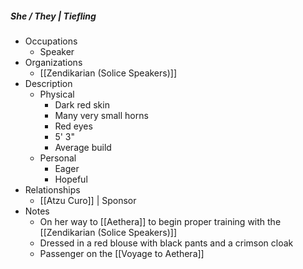 ##### She / They | Tiefling 
 
- Occupations 
	- Speaker
- Organizations 
	- [[Zendikarian (Solice Speakers)]]
- Description
	- Physical 
		- Dark red skin
		- Many very small horns
		- Red eyes
		- 5' 3"
		- Average build
	- Personal 
		- Eager
		- Hopeful
- Relationships 
	- [[Atzu Curo]] | Sponsor 
- Notes 
	- On her way to [[Aethera]] to begin proper training with the [[Zendikarian (Solice Speakers)]]
	- Dressed in a red blouse with black pants and a crimson cloak
	- Passenger on the [[Voyage to Aethera]]
